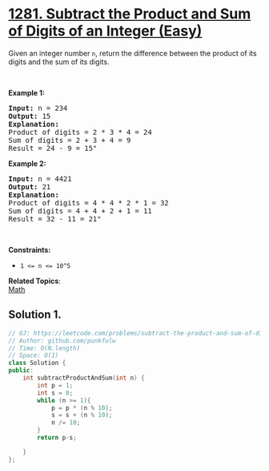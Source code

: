 # [1281. Subtract the Product and Sum of Digits of an Integer (Easy)](https://leetcode.com/problems/subtract-the-product-and-sum-of-digits-of-an-integer/)

<p>Given an integer number <code>n</code>, return the difference between the product of its digits and the sum of its digits.</p>


<p>&nbsp;</p>
<p><strong>Example 1:</strong></p>

<pre><strong>Input:</strong> n = 234
<strong>Output:</strong> 15 
<strong>Explanation:</strong> 
Product of digits = 2 * 3 * 4 = 24 
Sum of digits = 2 + 3 + 4 = 9 
Result = 24 - 9 = 15</strong>"
</pre>

<p><strong>Example 2:</strong></p>

<pre><strong>Input:</strong> n = 4421
<strong>Output:</strong> 21
<strong>Explanation:</strong> 
Product of digits = 4 * 4 * 2 * 1 = 32 
Sum of digits = 4 + 4 + 2 + 1 = 11 
Result = 32 - 11 = 21</strong>"
</pre>

<p>&nbsp;</p>
<p><strong>Constraints:</strong></p>

<ul>
	<li><code>1 &lt;= n &lt;= 10^5</code></li>
</ul>

**Related Topics**:  
[Math](https://leetcode.com/tag/math/)

## Solution 1.

```cpp
// OJ: https://leetcode.com/problems/subtract-the-product-and-sum-of-digits-of-an-integer/
// Author: github.com/punkfulw
// Time: O(N.length) 
// Space: O(1)
class Solution {
public:
    int subtractProductAndSum(int n) {
        int p = 1;
        int s = 0;
        while (n >= 1){
            p = p * (n % 10);
            s = s + (n % 10);
            n /= 10;
        }
        return p-s;            

    }
};
```
